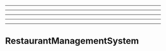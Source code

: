 ----------------------------
----------------------------------------------------------------------------------------------------
----------------------------------------------------------------------------------------------------
----------------------------------------------------------------------------------------------------
----------------------------------------------------------------------------------------------------
# RestaurantManagementSystem
